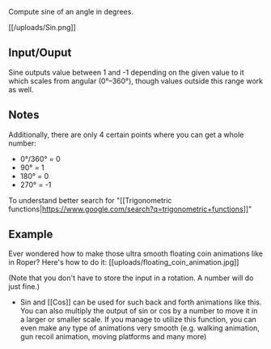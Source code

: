 Compute sine of an angle in degrees.

[[/uploads/Sin.png]]
## Input/Ouput

Sine outputs value between 1 and -1 depending on the given value to it which scales from angular (0°–360°), though values outside this range work as well.

## Notes

Additionally, there are only 4 certain points where you can get a whole number:
- 0°/360° = 0
- 90° = 1
- 180° = 0
- 270° = -1

To understand better search for "[[Trigonometric functions|https://www.google.com/search?q=trigonometric+functions]]"

## Example 
Ever wondered how to make those ultra smooth floating coin animations like in Roper? Here's how to do it:
[[uploads/floating_coin_animation.jpg]]

(Note that you don't have to store the input in a rotation. A number will do just fine.)
- Sin and [[Cos]] can be used for such back and forth animations like this. You can also multiply the output of sin or cos by a number to move it in a larger or smaller scale. If you manage to utilize this function, you can even make any type of animations very smooth (e.g. walking animation, gun recoil animation, moving platforms and many more)